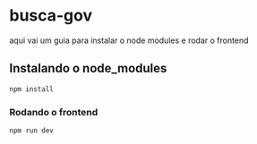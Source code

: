 # busca-gov

aqui vai um guia para instalar o node modules e rodar o frontend


## Instalando o node_modules

```sh
npm install
```

### Rodando o frontend

```sh
npm run dev
```
